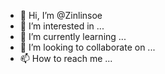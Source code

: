 - 👋 Hi, I’m @Zinlinsoe
- 👀 I’m interested in ...
- 🌱 I’m currently learning ...
- 💞️ I’m looking to collaborate on ...
- 📫 How to reach me ...

<!---
Zinlinsoe/Zinlinsoe is a ✨ special ✨ repository because its `README.md` (this file) appears on your GitHub profile.
You can click the Preview link to take a look at your changes.
--->
